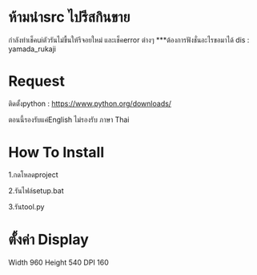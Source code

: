 # ห้ามนำsrc ไปรีสกินขาย
กำลังทำเช็คuiตัวรันไม่ขื้นให้รีจอยใหม่ และเช็คerror ต่างๆ
***ต้องการฟังชั่นอะไรขอมาได้ dis : yamada_rukaji

# Request
ติดตั้งpython : https://www.python.org/downloads/

ตอนนี้รองรับแค่English ไม่รองรับ ภาษา Thai

# How To Install
1.กดโหลดproject

2.รันไฟล์setup.bat

3.รันtool.py

# ตั้งค่า Display
Width 960
Height 540
DPI 160



